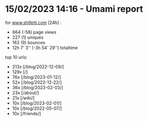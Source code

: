 # 15/02/2023 14:16 - Umami report
for www.shifeiti.com [24h] :

 - 664 (-58) page views
 - 227 (1) uniques
 - 162 (9) bounces
 - 12h 7' 3'' (-3h 54' 29'') totaltime


top 10 urls:
 - 213x [/blog/2022-12-09/]
 - 129x [/]
 - 76x [/blog/2023-01-12/]
 - 52x [/blog/2022-12-22/]
 - 36x [/blog/2023-02-03/]
 - 23x [/about/]
 - 21x [/wiki/]
 - 10x [/blog/2023-02-01/]
 - 10x [/blog/2022-05-07/]
 - 10x [/friends/]


